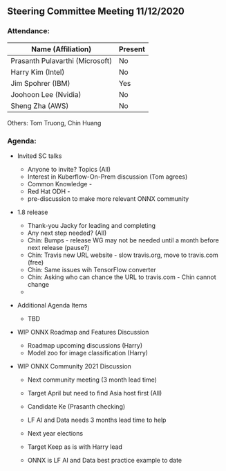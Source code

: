 ## Steering Committee Meeting 11/12/2020

### Attendance:

| Name (Affiliation)              | Present  |
| ------------------------------- | -------- |
| Prasanth Pulavarthi (Microsoft) |  No     |
| Harry Kim (Intel)               |  No     |
| Jim Spohrer (IBM)               |  Yes     |
| Joohoon Lee (Nvidia)            |  No     |
| Sheng Zha (AWS)                 |  No     |

Others: Tom Truong, Chin Huang

### Agenda:

* Invited SC talks

     * Anyone to invite? Topics (All)
     * Interest in Kuberflow-On-Prem discussion (Tom agrees)
     * Common Knowledge - 
     * Red Hat ODH - 
     * pre-discussion to make more relevant ONNX community

* 1.8 release

     * Thank-you Jacky for leading and completing
     * Any next step needed? (All)
     * Chin: Bumps - release WG may not be needed until a month before next release (pause?)
     * Chin: Travis new URL website - slow travis.org, move to travis.com (free)
     * Chin: Same issues wih TensorFlow converter
     * Chin: Asking who can chance the URL to travis.com - Chin cannot change
     * 

* Additional Agenda Items

     * TBD

* WIP ONNX Roadmap and Features Discussion

     * Roadmap upcoming discussions (Harry)
     * Model zoo for image classification (Harry)

* WIP ONNX Community 2021 Discussion

     * Next community meeting (3 month lead time) 
     * Target April but need to find Asia host first (All)
     * Candidate Ke (Prasanth checking)
	* LF AI and Data needs 3 months lead time to help

     * Next year elections
     * Target Keep as is with Harry lead
     * ONNX is LF AI and Data best practice example to date

